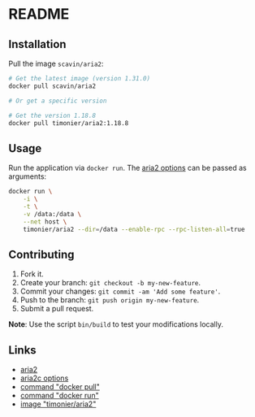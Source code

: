 # README

## Installation

Pull the image `scavin/aria2`:

```sh
# Get the latest image (version 1.31.0)
docker pull scavin/aria2

# Or get a specific version

# Get the version 1.18.8
docker pull timonier/aria2:1.18.8
```

## Usage

Run the application via `docker run`. The [aria2 options](http://aria2.sourceforge.net/manual/en/html/aria2c.html) can be passed as arguments:

```sh
docker run \
    -i \
    -t \
    -v /data:/data \
    --net host \
    timonier/aria2 --dir=/data --enable-rpc --rpc-listen-all=true
```

## Contributing

1. Fork it.
2. Create your branch: `git checkout -b my-new-feature`.
3. Commit your changes: `git commit -am 'Add some feature'`.
4. Push to the branch: `git push origin my-new-feature`.
5. Submit a pull request.

__Note__: Use the script `bin/build` to test your modifications locally.

## Links

* [aria2](http://aria2.sourceforge.net/)
* [aria2c options](http://aria2.sourceforge.net/manual/en/html/aria2c.html)
* [command "docker pull"](https://docs.docker.com/reference/commandline/pull/)
* [command "docker run"](https://docs.docker.com/reference/run/)
* [image "timonier/aria2"](https://hub.docker.com/r/timonier/aria2/)
